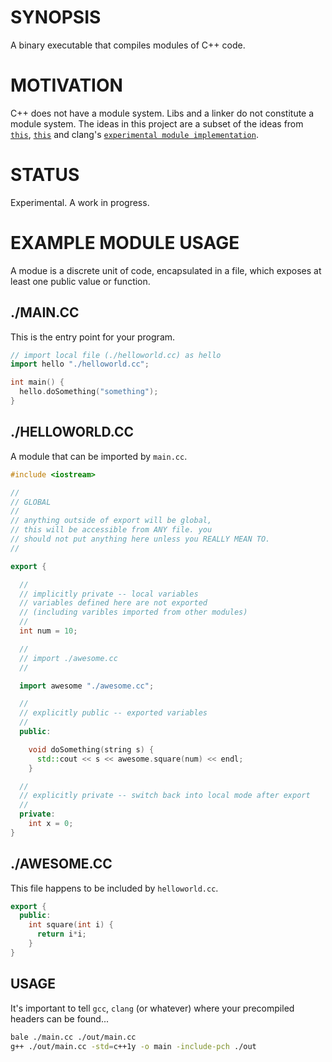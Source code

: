 # SYNOPSIS
A binary executable that compiles modules of C++ code.


# MOTIVATION
C++ does not have a module system. Libs and a linker do not constitute a
module system. The ideas in this project are a subset of the ideas from
[`this`](http://www.open-std.org/jtc1/sc22/wg21/docs/papers/2006/n2073.pdf), 
[`this`](http://isocpp.org/files/papers/n4214.pdf) and clang's 
[`experimental module implementation`](http://clang.llvm.org/docs/Modules.html).


# STATUS
Experimental. A work in progress.


# EXAMPLE MODULE USAGE
A modue is a discrete unit of code, encapsulated in a file, which exposes at 
least one public value or function. 


## ./MAIN.CC
This is the entry point for your program.

```cpp
// import local file (./helloworld.cc) as hello
import hello "./helloworld.cc";

int main() {
  hello.doSomething("something");
}
```


## ./HELLOWORLD.CC
A module that can be imported by `main.cc`.
```cpp
#include <iostream>

//
// GLOBAL
//
// anything outside of export will be global,
// this will be accessible from ANY file. you
// should not put anything here unless you REALLY MEAN TO.
//

export {

  //
  // implicitly private -- local variables
  // variables defined here are not exported
  // (including varibles imported from other modules)
  //
  int num = 10;

  //
  // import ./awesome.cc 
  //

  import awesome "./awesome.cc";

  //
  // explicitly public -- exported variables
  //
  public:

    void doSomething(string s) {
      std::cout << s << awesome.square(num) << endl;
    }

  //
  // explicitly private -- switch back into local mode after export
  //
  private:
    int x = 0;
}
```

## ./AWESOME.CC
This file happens to be included by `helloworld.cc`.

```cpp
export {
  public:
    int square(int i) {
      return i*i;
    }
}
```

## USAGE
It's important to tell `gcc`, `clang` (or whatever) where your 
precompiled headers can be found...

```bash
bale ./main.cc ./out/main.cc
g++ ./out/main.cc -std=c++1y -o main -include-pch ./out
```

